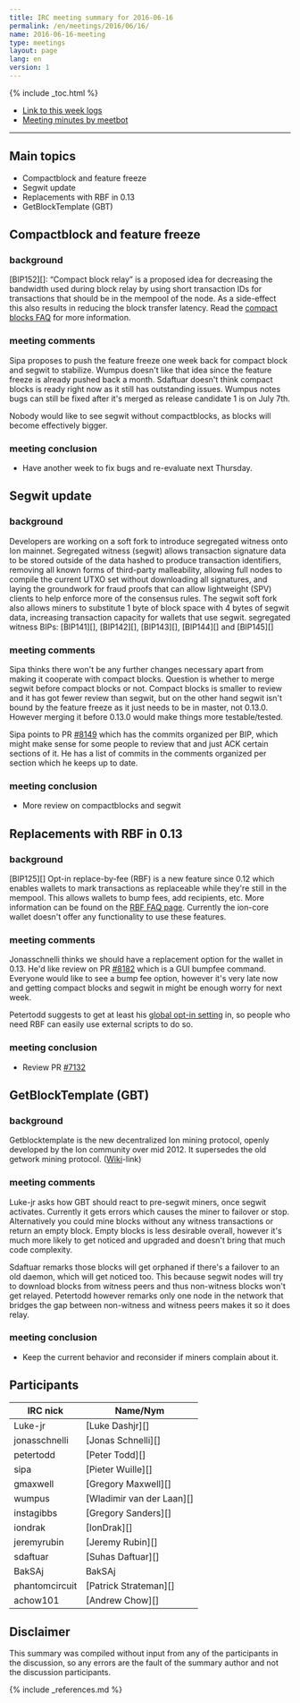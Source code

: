 ```yaml
---
title: IRC meeting summary for 2016-06-16
permalink: /en/meetings/2016/06/16/
name: 2016-06-16-meeting
type: meetings
layout: page
lang: en
version: 1
---
```

{% include _toc.html %}
 
- [Link to this week logs](https://botbot.me/freenode/ion-core-dev/2016-06-16/?msg=68050508&page=2)
- [Meeting minutes by meetbot](http://www.erisian.com.au/meetbot/ion-core-dev/2016/ion-core-dev.2016-06-16-19.00.html)
 
---
 
## Main topics
 
- Compactblock and feature freeze
- Segwit update
- Replacements with RBF in 0.13
- GetBlockTemplate (GBT)

## Compactblock and feature freeze

### background
 
[BIP152][]: “Compact block relay” is a proposed idea for decreasing the bandwidth used during block relay by using short transaction IDs for transactions that should be in the mempool of the node. As a side-effect this also results in reducing the block transfer latency. Read the [compact blocks FAQ](https://ioncore.xyz/en/2016/06/07/compact-blocks-faq/) for more information.

### meeting comments
 
Sipa proposes to push the feature freeze one week back for compact block and segwit to stabilize. Wumpus doesn't like that idea since the feature freeze is already pushed back a month. Sdaftuar doesn't think compact blocks is ready right now as it still has outstanding issues. Wumpus notes bugs can still be fixed after it's merged as release candidate 1 is on July 7th.

Nobody would like to see segwit without compactblocks, as blocks will become effectively bigger.

### meeting conclusion

- Have another week to fix bugs and re-evaluate next Thursday.

## Segwit update
 
### background
 
Developers are working on a soft fork to introduce segregated witness onto Ion mainnet. Segregated witness (segwit) allows transaction signature data to be stored outside of the data hashed to produce transaction identifiers, removing all known forms of third-party malleability, allowing full nodes to compile the current UTXO set without downloading all signatures, and laying the groundwork for fraud proofs that can allow lightweight (SPV) clients to help enforce more of the consensus rules. The segwit soft fork also allows miners to substitute 1 byte of block space with 4 bytes of segwit data, increasing transaction capacity for wallets that use segwit. segregated witness BIPs: [BIP141][], [BIP142][], [BIP143][], [BIP144][] and [BIP145][]

### meeting comments

Sipa thinks there won't be any further changes necessary apart from making it cooperate with compact blocks. Question is whether to merge segwit before compact blocks or not. Compact blocks is smaller to review and it has got fewer review than segwit, but on the other hand segwit isn't bound by the feature freeze as it just needs to be in master, not 0.13.0. However merging it before 0.13.0 would make things more testable/tested.

Sipa points to PR [#8149][] which has the commits organized per BIP, which might make sense for some people to review that and just ACK certain sections of it. He has a list of commits in the comments organized per section which he keeps up to date.

### meeting conclusion

- More review on compactblocks and segwit


## Replacements with RBF in 0.13

### background

[BIP125][] Opt-in replace-by-fee (RBF) is a new feature since 0.12 which enables wallets to mark transactions as replaceable while they're still in the mempool. This allows wallets to bump fees, add recipients, etc. More information can be found on the [RBF FAQ page](https://ioncore.xyz/en/faq/optin_rbf/). Currently the ion-core wallet doesn't offer any functionality to use these features.

### meeting comments

Jonasschnelli thinks we should have a replacement option for the wallet in 0.13. He'd like review on PR [#8182][] which is a GUI bumpfee command. Everyone would like to see a bump fee option, however it's very late now and getting compact blocks and segwit in might be enough worry for next week.

Petertodd suggests to get at least his [global opt-in setting][#7132] in, so people who need RBF can easily use external scripts to do so.

### meeting conclusion

- Review PR [#7132][]

## GetBlockTemplate (GBT)
 
### background
 
Getblocktemplate is the new decentralized Ion mining protocol, openly developed by the Ion community over mid 2012. It supersedes the old getwork mining protocol. ([Wiki](https://en.ion.it/wiki/Getblocktemplate)-link)
 
### meeting comments
 
Luke-jr asks how GBT should react to pre-segwit miners, once segwit activates. Currently it gets errors which causes the miner to failover or stop. Alternatively you could mine blocks without any witness transactions or return an empty block. Empty blocks is less desirable overall, however it's much more likely to get noticed and upgraded and doesn't bring that much code complexity.

Sdaftuar remarks those blocks will get orphaned if there's a failover to an old daemon, which will get noticed too. This because segwit nodes will try to download blocks from witness peers and thus non-witness blocks won't get relayed. Petertodd however remarks only one node in the network that bridges the gap between non-witness and witness peers makes it so it does relay.

### meeting conclusion

- Keep the current behavior and reconsider if miners complain about it.

## Participants
 
| IRC nick      | Name/Nym                  |
|---------------|---------------------------|
| Luke-jr       | [Luke Dashjr][]           |
| jonasschnelli | [Jonas Schnelli][]        |
| petertodd     | [Peter Todd][]            |
| sipa          | [Pieter Wuille][]         |
| gmaxwell      | [Gregory Maxwell][]       |
| wumpus        | [Wladimir van der Laan][] |
| instagibbs    | [Gregory Sanders][]       |
| iondrak       | [IonDrak][]               |
| jeremyrubin   | [Jeremy Rubin][]          |
| sdaftuar      | [Suhas Daftuar][]         |
| BakSAj        | BakSAj                    |
| phantomcircuit| [Patrick Strateman][]     |
| achow101      | [Andrew Chow][]           |


## Disclaimer
 
This summary was compiled without input from any of the participants in the discussion, so any errors are the fault of the summary author and not the discussion participants.
 
[#8149]: https://github.com/cevap/ion/pull/8149
[#7132]: https://github.com/cevap/ion/pull/7132
[#8182]: https://github.com/cevap/ion/pull/8182
 
{% include _references.md %}
